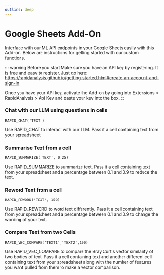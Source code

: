 ```yaml
---
outline: deep
---
```


# Google Sheets Add-On

Interface with our ML API endpoints in your Google Sheets easily with this Add-on. Below are instructions for getting started with our custom functions.

::: warning Before you start
Make sure you have an API key by registering. It is free and easy to register. Just go here:
https://rapidanalysis.github.io/getting-started.html#create-an-account-and-sign-in

Once you have your API key, activate the Add-on by going into Extensions > RapidAnalysis > Api Key and paste your key into the box.
:::

### Chat with our LLM using questions in cells

`RAPID_CHAT('TEXT')`

Use RAPID_CHAT to interact with our LLM. Pass it a cell containing text from your spreadsheet. 

### Summarise Text from a cell

`RAPID_SUMMARIZE('TEXT', 0.25)`

Use RAPID_SUMMARIZE to summarize text. Pass it a cell containing text from your spreadsheet and a percentage between 0.1 and 0.9 to reduce the text. 

### Reword Text from a cell

`RAPID_REWORD('TEXT', 150)`

Use RAPID_REWORD to word text differently. Pass it a cell containing text from your spreadsheet and a percentage between 0.1 and 0.9 to change the wording of your text.

### Compare Text from two Cells

`RAPID_VEC_COMPARE('TEXT1','TEXT2',100)`

Use RAPID_VEC_COMPARE to compare the Bray Curtis vector similarity of two bodies of text. Pass it a cell containing text and another different cell containing text from your spreadsheet along with the number of features you want pulled from them to make a vector comparison. 
